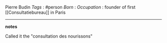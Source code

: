 Pierre Budin
*Tags* : #person 
*Born* :
*Occupation* : founder of first [[Consultatiebureau]] in Paris

---
**notes**

Called it the "consultation des nourissons"